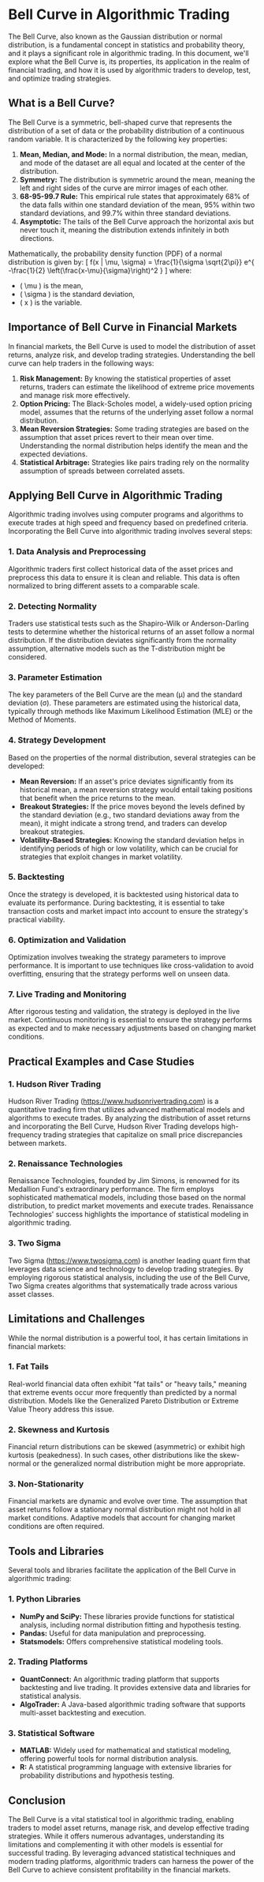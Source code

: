 # Bell Curve in Algorithmic Trading

The Bell Curve, also known as the Gaussian distribution or normal distribution, is a fundamental concept in statistics and probability theory, and it plays a significant role in algorithmic trading. In this document, we'll explore what the Bell Curve is, its properties, its application in the realm of financial trading, and how it is used by algorithmic traders to develop, test, and optimize trading strategies.

## What is a Bell Curve?

The Bell Curve is a symmetric, bell-shaped curve that represents the distribution of a set of data or the probability distribution of a continuous random variable. It is characterized by the following key properties:

1. **Mean, Median, and Mode:** In a normal distribution, the mean, median, and mode of the dataset are all equal and located at the center of the distribution.
2. **Symmetry:** The distribution is symmetric around the mean, meaning the left and right sides of the curve are mirror images of each other.
3. **68-95-99.7 Rule:** This empirical rule states that approximately 68% of the data falls within one standard deviation of the mean, 95% within two standard deviations, and 99.7% within three standard deviations.
4. **Asymptotic:** The tails of the Bell Curve approach the horizontal axis but never touch it, meaning the distribution extends infinitely in both directions.

Mathematically, the probability density function (PDF) of a normal distribution is given by:
\[ f(x | \mu, \sigma) = \frac{1}{\sigma \sqrt{2\pi}} e^{ -\frac{1}{2} \left(\frac{x-\mu}{\sigma}\right)^2 } \]
where:
- \( \mu \) is the mean,
- \( \sigma \) is the standard deviation,
- \( x \) is the variable.

## Importance of Bell Curve in Financial Markets

In financial markets, the Bell Curve is used to model the distribution of asset returns, analyze risk, and develop trading strategies. Understanding the bell curve can help traders in the following ways:

1. **Risk Management:** By knowing the statistical properties of asset returns, traders can estimate the likelihood of extreme price movements and manage risk more effectively.
2. **Option Pricing:** The Black-Scholes model, a widely-used option pricing model, assumes that the returns of the underlying asset follow a normal distribution.
3. **Mean Reversion Strategies:** Some trading strategies are based on the assumption that asset prices revert to their mean over time. Understanding the normal distribution helps identify the mean and the expected deviations.
4. **Statistical Arbitrage:** Strategies like pairs trading rely on the normality assumption of spreads between correlated assets.

## Applying Bell Curve in Algorithmic Trading

Algorithmic trading involves using computer programs and algorithms to execute trades at high speed and frequency based on predefined criteria. Incorporating the Bell Curve into algorithmic trading involves several steps:

### 1. Data Analysis and Preprocessing

Algorithmic traders first collect historical data of the asset prices and preprocess this data to ensure it is clean and reliable. This data is often normalized to bring different assets to a comparable scale.

### 2. Detecting Normality

Traders use statistical tests such as the Shapiro-Wilk or Anderson-Darling tests to determine whether the historical returns of an asset follow a normal distribution. If the distribution deviates significantly from the normality assumption, alternative models such as the T-distribution might be considered.

### 3. Parameter Estimation

The key parameters of the Bell Curve are the mean (µ) and the standard deviation (σ). These parameters are estimated using the historical data, typically through methods like Maximum Likelihood Estimation (MLE) or the Method of Moments.

### 4. Strategy Development

Based on the properties of the normal distribution, several strategies can be developed:

- **Mean Reversion:** If an asset's price deviates significantly from its historical mean, a mean reversion strategy would entail taking positions that benefit when the price returns to the mean.
- **Breakout Strategies:** If the price moves beyond the levels defined by the standard deviation (e.g., two standard deviations away from the mean), it might indicate a strong trend, and traders can develop breakout strategies.
- **Volatility-Based Strategies:** Knowing the standard deviation helps in identifying periods of high or low volatility, which can be crucial for strategies that exploit changes in market volatility.

### 5. Backtesting

Once the strategy is developed, it is backtested using historical data to evaluate its performance. During backtesting, it is essential to take transaction costs and market impact into account to ensure the strategy's practical viability.

### 6. Optimization and Validation

Optimization involves tweaking the strategy parameters to improve performance. It is important to use techniques like cross-validation to avoid overfitting, ensuring that the strategy performs well on unseen data.

### 7. Live Trading and Monitoring

After rigorous testing and validation, the strategy is deployed in the live market. Continuous monitoring is essential to ensure the strategy performs as expected and to make necessary adjustments based on changing market conditions.

## Practical Examples and Case Studies

### 1. Hudson River Trading

Hudson River Trading (https://www.hudsonrivertrading.com) is a quantitative trading firm that utilizes advanced mathematical models and algorithms to execute trades. By analyzing the distribution of asset returns and incorporating the Bell Curve, Hudson River Trading develops high-frequency trading strategies that capitalize on small price discrepancies between markets.

### 2. Renaissance Technologies

Renaissance Technologies, founded by Jim Simons, is renowned for its Medallion Fund's extraordinary performance. The firm employs sophisticated mathematical models, including those based on the normal distribution, to predict market movements and execute trades. Renaissance Technologies' success highlights the importance of statistical modeling in algorithmic trading.

### 3. Two Sigma

Two Sigma (https://www.twosigma.com) is another leading quant firm that leverages data science and technology to develop trading strategies. By employing rigorous statistical analysis, including the use of the Bell Curve, Two Sigma creates algorithms that systematically trade across various asset classes.

## Limitations and Challenges

While the normal distribution is a powerful tool, it has certain limitations in financial markets:

### 1. Fat Tails

Real-world financial data often exhibit "fat tails" or "heavy tails," meaning that extreme events occur more frequently than predicted by a normal distribution. Models like the Generalized Pareto Distribution or Extreme Value Theory address this issue.

### 2. Skewness and Kurtosis

Financial return distributions can be skewed (asymmetric) or exhibit high kurtosis (peakedness). In such cases, other distributions like the skew-normal or the generalized normal distribution might be more appropriate.

### 3. Non-Stationarity

Financial markets are dynamic and evolve over time. The assumption that asset returns follow a stationary normal distribution might not hold in all market conditions. Adaptive models that account for changing market conditions are often required.

## Tools and Libraries

Several tools and libraries facilitate the application of the Bell Curve in algorithmic trading:

### 1. Python Libraries

- **NumPy and SciPy:** These libraries provide functions for statistical analysis, including normal distribution fitting and hypothesis testing.
- **Pandas:** Useful for data manipulation and preprocessing.
- **Statsmodels:** Offers comprehensive statistical modeling tools.

### 2. Trading Platforms

- **QuantConnect:** An algorithmic trading platform that supports backtesting and live trading. It provides extensive data and libraries for statistical analysis.
- **AlgoTrader:** A Java-based algorithmic trading software that supports multi-asset backtesting and execution.

### 3. Statistical Software

- **MATLAB:** Widely used for mathematical and statistical modeling, offering powerful tools for normal distribution analysis.
- **R:** A statistical programming language with extensive libraries for probability distributions and hypothesis testing.

## Conclusion

The Bell Curve is a vital statistical tool in algorithmic trading, enabling traders to model asset returns, manage risk, and develop effective trading strategies. While it offers numerous advantages, understanding its limitations and complementing it with other models is essential for successful trading. By leveraging advanced statistical techniques and modern trading platforms, algorithmic traders can harness the power of the Bell Curve to achieve consistent profitability in the financial markets.